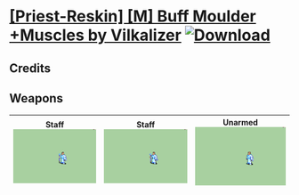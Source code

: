 # [\[Priest-Reskin\] \[M\] Buff Moulder +Muscles by Vilkalizer](./) [![Download](https://img.shields.io/badge/Download-Click%20Here!-red)](https://minhaskamal.github.io/DownGit/#/home?url=https://github.com/Klokinator/FE-Repo/tree/main/Battle%20Animations%2FMagi%20-%20Holy-Type%2F%5BPriest-Reskin%5D%20%5BM%5D%20Buff%20Moulder%20%2BMuscles%20by%20Vilkalizer)
## Credits



## Weapons

| <b>Staff</b><br/><img alt="Staff animation" src="./7.%20Staff%20(Buff%20Moulder%20Muscles)/Staff.gif"/> | <b>Staff</b><br/><img alt="Staff animation" src="./7.%20Staff%20(Buff%20Moulder)/Staff.gif"/> | <b>Unarmed</b><br/><img alt="Unarmed animation" src="./8.%20Unarmed%20(Buff%20Moulder)/Unarmed.gif"/> |
| :---: | :---: | :---: |
